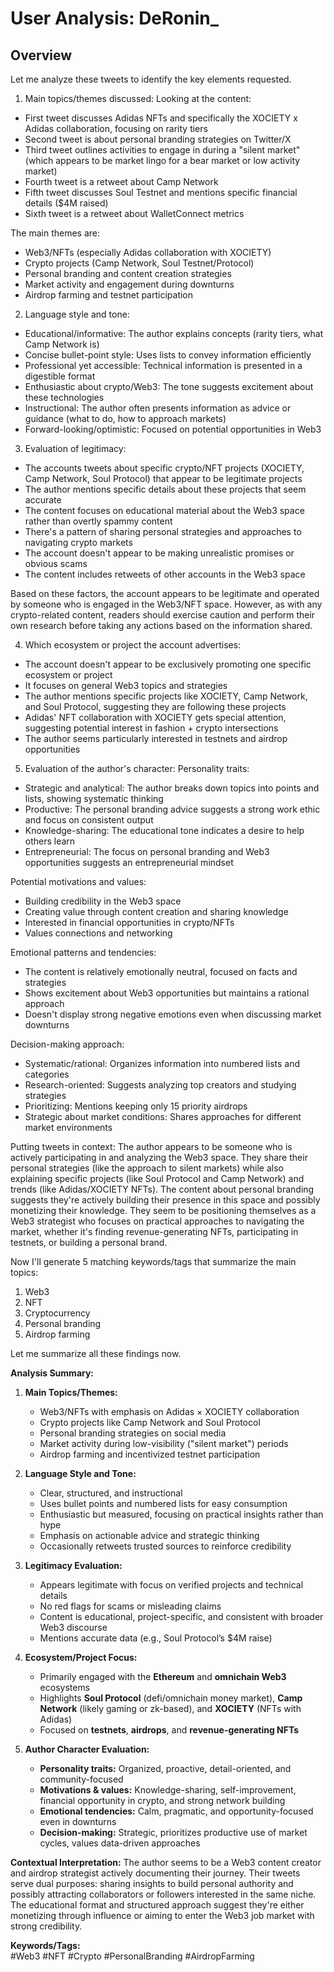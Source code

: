 # User Analysis: DeRonin_

## Overview

<think>
Let me analyze these tweets to identify the key elements requested.

1. Main topics/themes discussed:
Looking at the content:
- First tweet discusses Adidas NFTs and specifically the XOCIETY x Adidas collaboration, focusing on rarity tiers
- Second tweet is about personal branding strategies on Twitter/X
- Third tweet outlines activities to engage in during a "silent market" (which appears to be market lingo for a bear market or low activity market)
- Fourth tweet is a retweet about Camp Network
- Fifth tweet discusses Soul Testnet and mentions specific financial details ($4M raised)
- Sixth tweet is a retweet about WalletConnect metrics

The main themes are:
- Web3/NFTs (especially Adidas collaboration with XOCIETY)
- Crypto projects (Camp Network, Soul Testnet/Protocol)
- Personal branding and content creation strategies
- Market activity and engagement during downturns
- Airdrop farming and testnet participation

2. Language style and tone:
- Educational/informative: The author explains concepts (rarity tiers, what Camp Network is)
- Concise bullet-point style: Uses lists to convey information efficiently
- Professional yet accessible: Technical information is presented in a digestible format
- Enthusiastic about crypto/Web3: The tone suggests excitement about these technologies
- Instructional: The author often presents information as advice or guidance (what to do, how to approach markets)
- Forward-looking/optimistic: Focused on potential opportunities in Web3

3. Evaluation of legitimacy:
- The accounts tweets about specific crypto/NFT projects (XOCIETY, Camp Network, Soul Protocol) that appear to be legitimate projects
- The author mentions specific details about these projects that seem accurate
- The content focuses on educational material about the Web3 space rather than overtly spammy content
- There's a pattern of sharing personal strategies and approaches to navigating crypto markets
- The account doesn't appear to be making unrealistic promises or obvious scams
- The content includes retweets of other accounts in the Web3 space

Based on these factors, the account appears to be legitimate and operated by someone who is engaged in the Web3/NFT space. However, as with any crypto-related content, readers should exercise caution and perform their own research before taking any actions based on the information shared.

4. Which ecosystem or project the account advertises:
- The account doesn't appear to be exclusively promoting one specific ecosystem or project
- It focuses on general Web3 topics and strategies
- The author mentions specific projects like XOCIETY, Camp Network, and Soul Protocol, suggesting they are following these projects
- Adidas' NFT collaboration with XOCIETY gets special attention, suggesting potential interest in fashion + crypto intersections
- The author seems particularly interested in testnets and airdrop opportunities

5. Evaluation of the author's character:
Personality traits:
- Strategic and analytical: The author breaks down topics into points and lists, showing systematic thinking
- Productive: The personal branding advice suggests a strong work ethic and focus on consistent output
- Knowledge-sharing: The educational tone indicates a desire to help others learn
- Entrepreneurial: The focus on personal branding and Web3 opportunities suggests an entrepreneurial mindset

Potential motivations and values:
- Building credibility in the Web3 space
- Creating value through content creation and sharing knowledge
- Interested in financial opportunities in crypto/NFTs
- Values connections and networking

Emotional patterns and tendencies:
- The content is relatively emotionally neutral, focused on facts and strategies
- Shows excitement about Web3 opportunities but maintains a rational approach
- Doesn't display strong negative emotions even when discussing market downturns

Decision-making approach:
- Systematic/rational: Organizes information into numbered lists and categories
- Research-oriented: Suggests analyzing top creators and studying strategies
- Prioritizing: Mentions keeping only 15 priority airdrops
- Strategic about market conditions: Shares approaches for different market environments

Putting tweets in context:
The author appears to be someone who is actively participating in and analyzing the Web3 space. They share their personal strategies (like the approach to silent markets) while also explaining specific projects (like Soul Protocol and Camp Network) and trends (like Adidas/XOCIETY NFTs). The content about personal branding suggests they're actively building their presence in this space and possibly monetizing their knowledge. They seem to be positioning themselves as a Web3 strategist who focuses on practical approaches to navigating the market, whether it's finding revenue-generating NFTs, participating in testnets, or building a personal brand.

Now I'll generate 5 matching keywords/tags that summarize the main topics:
1. Web3
2. NFT
3. Cryptocurrency 
4. Personal branding
5. Airdrop farming

Let me summarize all these findings now.
</think>

**Analysis Summary:**

1. **Main Topics/Themes:**
   - Web3/NFTs with emphasis on Adidas × XOCIETY collaboration
   - Crypto projects like Camp Network and Soul Protocol
   - Personal branding strategies on social media
   - Market activity during low-visibility ("silent market") periods
   - Airdrop farming and incentivized testnet participation

2. **Language Style and Tone:**
   - Clear, structured, and instructional
   - Uses bullet points and numbered lists for easy consumption
   - Enthusiastic but measured, focusing on practical insights rather than hype
   - Emphasis on actionable advice and strategic thinking
   - Occasionally retweets trusted sources to reinforce credibility

3. **Legitimacy Evaluation:**
   - Appears legitimate with focus on verified projects and technical details
   - No red flags for scams or misleading claims
   - Content is educational, project-specific, and consistent with broader Web3 discourse
   - Mentions accurate data (e.g., Soul Protocol’s $4M raise)

4. **Ecosystem/Project Focus:**
   - Primarily engaged with the **Ethereum** and **omnichain Web3** ecosystems
   - Highlights **Soul Protocol** (defi/omnichain money market), **Camp Network** (likely gaming or zk-based), and **XOCIETY** (NFTs with Adidas)
   - Focused on **testnets**, **airdrops**, and **revenue-generating NFTs**

5. **Author Character Evaluation:**
   - **Personality traits:** Organized, proactive, detail-oriented, and community-focused
   - **Motivations & values:** Knowledge-sharing, self-improvement, financial opportunity in crypto, and strong network building
   - **Emotional tendencies:** Calm, pragmatic, and opportunity-focused even in downturns
   - **Decision-making:** Strategic, prioritizes productive use of market cycles, values data-driven approaches

**Contextual Interpretation:**
The author seems to be a Web3 content creator and airdrop strategist actively documenting their journey. Their tweets serve dual purposes: sharing insights to build personal authority and possibly attracting collaborators or followers interested in the same niche. The educational format and structured approach suggest they're either monetizing through influence or aiming to enter the Web3 job market with strong credibility.

**Keywords/Tags:**  
#Web3 #NFT #Crypto #PersonalBranding #AirdropFarming